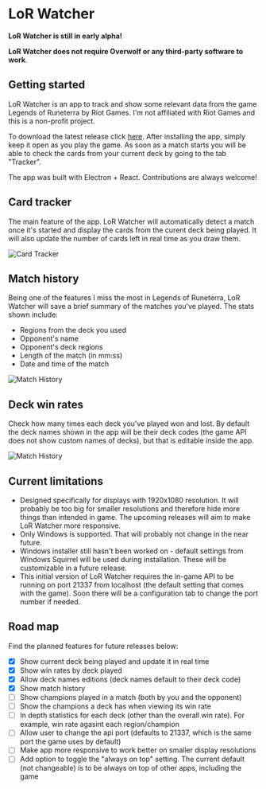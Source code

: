 

# LoR Watcher

**LoR Watcher is still in early alpha!**

**LoR Watcher does not require Overwolf or any third-party software to work**.

## Getting started

LoR Watcher is an app to track and show some relevant data from the game Legends of Runeterra by Riot Games. I'm not affiliated with Riot Games and this is a non-profit project.

To download the latest release click [here](https://github.com/PedroBortolli/lor-watcher/releases/download/v0.0.1/Lor.Watcher-0.0.1.Setup.exe).  After installing the app, simply keep it open as you play the game. As soon as a match starts you will be able to check the cards from your current deck by going to the tab "Tracker".

The app was built with Electron + React. Contributions are always welcome!


## Card tracker

The main feature of the app. LoR Watcher will automatically detect a match once it's started and display the cards from the curent deck being played. It will also update the number of cards left in real time as you draw them.

![Card Tracker](https://i.imgur.com/ZoBYsNu.png)

## Match history

Being one of the features I miss the most in Legends of Runeterra, LoR Watcher will save a brief summary of the matches you've played. The stats shown include:

* Regions from the deck you used
* Opponent's name
* Opponent's deck regions
* Length of the match (in mm:ss)
* Date and time of the match

![Match History](https://i.imgur.com/0MWBxon.png)

## Deck win rates

Check how many times each deck you've played won and lost. By default the deck names shown in the app will be their deck codes (the game API does not show custom names of decks), but that is editable inside the app.


![Match History](https://i.imgur.com/0ESmxZs.png)


## Current limitations

* Designed specifically for displays with 1920x1080 resolution. It will probably be too big for smaller resolutions and therefore hide more things than intended in game. The upcoming releases will aim to make LoR Watcher more responsive.
* Only Windows is supported. That will probably not change in the near future.
* Windows installer still hasn't been worked on - default settings from Windows Squirrel will be used during installation. These will be customizable in a future release.
* This initial version of LoR Watcher requires the in-game API to be running on port 21337 from localhost (the default setting that comes with the game). Soon there will be a configuration tab to change the port number if needed.

## Road map

Find the planned features for future releases below:

- [x] Show current deck being played and update it in real time
- [x] Show win rates by deck played
- [x] Allow deck names editions (deck names default to their deck code)
- [x] Show match history
- [ ] Show champions played in a match (both by you and the opponent)
- [ ] Show the champions a deck has when viewing its win rate
- [ ] In depth statistics for each deck (other than the overall win rate). For example, win rate agasint each region/champion
- [ ] Allow user to change the api port (defaults to 21337, which is the same port the game uses by default)
- [ ] Make app more responsive to work better on smaller display resolutions
- [ ] Add option to toggle the "always on top" setting. The current default (not changeable) is to be always on top of other apps, including the game
